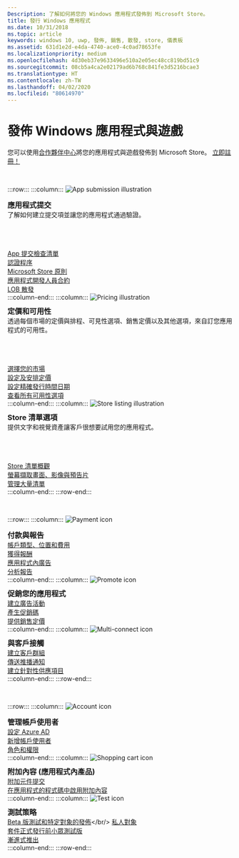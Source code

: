 ```yaml
---
Description: 了解如何將您的 Windows 應用程式發佈到 Microsoft Store。
title: 發行 Windows 應用程式
ms.date: 10/31/2018
ms.topic: article
keywords: windows 10, uwp, 發佈, 銷售, 散發, store, 儀表板
ms.assetid: 631d1e2d-e4da-4740-ace0-4c0ad78653fe
ms.localizationpriority: medium
ms.openlocfilehash: 4d30eb37e9633496e510a2e05ec48cc819bd51c9
ms.sourcegitcommit: 08cb5a4ca2e02179ad6b768c841fe3d5216bcae3
ms.translationtype: HT
ms.contentlocale: zh-TW
ms.lasthandoff: 04/02/2020
ms.locfileid: "80614970"
---
```

# <a name="publish-windows-apps-and-games"></a>發佈 Windows 應用程式與遊戲  

您可以使用[合作夥伴中心](https://partner.microsoft.com/dashboard)將您的應用程式與遊戲發佈到 Microsoft Store。 [立即註冊！](https://developer.microsoft.com/store/register)

<br/>

:::row:::
    :::column:::
        <img src="https://docs.microsoft.com/media/illustrations/teams-fast-track.svg" alt="App submission illustration" />
        <h3 style="margin-top: 10px; margin-bottom: 0px">應用程式提交</h3>
        <p style="margin-top: 0px; margin-bottom: 50px">了解如何建立提交項並讓您的應用程式通過驗證。</p>
        <br>
        <a href="app-submissions.md">App 提交檢查清單</a><br/>
        <a href="the-app-certification-process.md">認證程序</a><br/>
        <a href="store-policies.md">Microsoft Store 原則</a><br/>
        <a href="//docs.microsoft.com/legal/windows/agreements/app-developer-agreement">應用程式開發人員合約</a><br/>
        <a href="distribute-lob-apps-to-enterprises.md">LOB 散發</a><br/>
    :::column-end:::
    :::column:::
        <img src="https://docs.microsoft.com/media/illustrations/bcs-partner-advanced-management- billing-7.svg" alt="Pricing illustration" />
        <h3 style="margin-top: 10px; margin-bottom: 0px">定價和可用性</h3>
        <p style="margin-top: 0px; margin-bottom: 50px">透過每個市場的定價與排程、可見性選項、銷售定價以及其他選項，來自訂您應用程式的可用性。</p>
        <br>
        <a href="define-pricing-and-market-selection.md">選擇您的市場</a><br/>
        <a href="set-and-schedule-app-pricing.md">設定及安排定價</a><br/>
        <a href="configure-precise-release-scheduling.md">設定精確發行時間日期</a><br/>
        <a href="set-app-pricing-and-availability.md">查看所有可用性選項</a><br/>
    :::column-end:::
    :::column:::
        <img src="https://docs.microsoft.com/media/illustrations/biztalk-get-started-scenarios.svg" alt="Store listing illustration" />
        <h3 style="margin-top: 10px; margin-bottom: 0px">Store 清單選項</h3>
        <p style="margin-top: 0px; margin-bottom: 50px">提供文字和視覺資產讓客戶很想要試用您的應用程式。</p>
        <br>
        <a href="create-app-store-listings.md">Store 清單概觀</a><br/>
        <a href="app-screenshots-and-images.md">螢幕擷取畫面、影像與預告片</a><br/>
        <a href="import-and-export-store-listings.md">管理大量清單 </a><br/>
    :::column-end:::
:::row-end:::

<br/>

:::row:::
    :::column:::
        <img src="https://docs.microsoft.com/media/illustrations/team-services-get-started-account-manager.svg" alt="Payment icon" />
        <h3 style="margin-top: 10px; margin-bottom: 0px">付款與報告</h3>
        <a href="account-types-locations-and-fees.md">帳戶類型、位置和費用</a><br/>
        <a href="getting-paid-apps.md">獲得報酬</a><br/>
        <a href="in-app-ads.md">應用程式內廣告</a><br/>
        <a href="analytics.md">分析報告</a><br/>
    :::column-end:::
    :::column:::
        <img src="https://docs.microsoft.com/media/illustrations/ms365enterprise-partner-news-2.svg" alt="Promote icon" />
        <h3 style="margin-top: 10px; margin-bottom: 0px">促銷您的應用程式</h3>
        <a href="create-an-ad-campaign-for-your-app.md">建立廣告活動</a><br/>
        <a href="generate-promotional-codes.md">產生促銷碼</a><br/>
        <a href="put-apps-and-add-ons-on-sale.md">提供銷售定價</a><br/>
    :::column-end:::
    :::column:::
        <img src="https://docs.microsoft.com/media/illustrations/virtualization-hperv-server-community.svg" alt="Multi-connect icon" />
        <h3 style="margin-top: 10px; margin-bottom: 0px">與客戶接觸</h3>
        <a href="create-customer-groups.md">建立客戶群組</a><br/>
        <a href="send-push-notifications-to-your-apps-customers.md">傳送推播通知</a><br/>
        <a href="use-targeted-offers-to-maximize-engagement-and-conversions.md">建立針對性供應項目</a><br/>
    :::column-end:::
:::row-end:::

<br/>

:::row:::
    :::column:::
        <img src="https://docs.microsoft.com/media/illustrations/bcs-user-management-add-customer-1.svg" alt="Account icon" />
        <h3 style="margin-top: 10px; margin-bottom: 0px">管理帳戶使用者</h3>
        <a href="associate-azure-ad-with-dev-center.md">設定 Azure AD</a><br/>
        <a href="add-users-groups-and-azure-ad-applications.md">新增帳戶使用者</a><br/>
        <a href="set-custom-permissions-for-account-users.md">角色和權限</a><br/>
    :::column-end:::
    :::column:::
        <img src="https://docs.microsoft.com/media/illustrations/sql-get-started-download.svg" alt="Shopping cart icon" />
        <h3 style="margin-top: 10px; margin-bottom: 0px">附加內容 (應用程式內產品)</h3>
        <a href="add-on-submissions.md">附加元件提交</a><br/>
        <a href="../monetize/in-app-purchases-and-trials.md">在應用程式的程式碼中啟用附加內容</a><br/>
    :::column-end:::
    :::column:::
        <img src="https://docs.microsoft.com/media/illustrations/team-services-dev-ops-test.svg" alt="Test icon" />
        <h3 style="margin-top: 10px; margin-bottom: 0px">測試策略</h3>
        <a href="beta-testing-and-targeted-distribution.md">Beta 版測試和特定對象的發佈</a></br/> <a href="choose-visibility-options.md#audience">私人對象</a><br/>
        <a href="package-flights.md">套件正式發行前小眾測試版</a><br/>
        <a href="gradual-package-rollout.md">漸進式推出</a><br/>
    :::column-end:::
:::row-end:::
